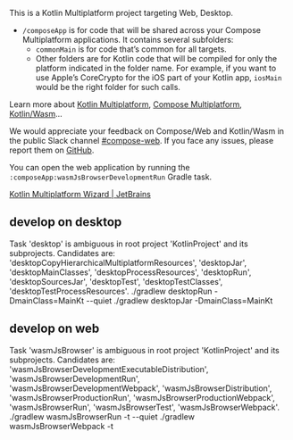 This is a Kotlin Multiplatform project targeting Web, Desktop.

* `/composeApp` is for code that will be shared across your Compose Multiplatform applications.
  It contains several subfolders:
  - `commonMain` is for code that’s common for all targets.
  - Other folders are for Kotlin code that will be compiled for only the platform indicated in the folder name.
    For example, if you want to use Apple’s CoreCrypto for the iOS part of your Kotlin app,
    `iosMain` would be the right folder for such calls.


Learn more about [Kotlin Multiplatform](https://www.jetbrains.com/help/kotlin-multiplatform-dev/get-started.html),
[Compose Multiplatform](https://github.com/JetBrains/compose-multiplatform/#compose-multiplatform),
[Kotlin/Wasm](https://kotl.in/wasm/)…

We would appreciate your feedback on Compose/Web and Kotlin/Wasm in the public Slack channel [#compose-web](https://slack-chats.kotlinlang.org/c/compose-web).
If you face any issues, please report them on [GitHub](https://github.com/JetBrains/compose-multiplatform/issues).

You can open the web application by running the `:composeApp:wasmJsBrowserDevelopmentRun` Gradle task.

[Kotlin Multiplatform Wizard | JetBrains](https://kmp.jetbrains.com/#newProject)

## develop on desktop

Task 'desktop' is ambiguous in root project 'KotlinProject' and its subprojects. Candidates are: 'desktopCopyHierarchicalMultiplatformResources', 'desktopJar', 'desktopMainClasses', 'desktopProcessResources', 'desktopRun', 'desktopSourcesJar', 'desktopTest', 'desktopTestClasses', 'desktopTestProcessResources'.
./gradlew desktopRun -DmainClass=MainKt --quiet
./gradlew desktopJar -DmainClass=MainKt

## develop on web

Task 'wasmJsBrowser' is ambiguous in root project 'KotlinProject' and its subprojects. Candidates are: 'wasmJsBrowserDevelopmentExecutableDistribution', 'wasmJsBrowserDevelopmentRun', 'wasmJsBrowserDevelopmentWebpack', 'wasmJsBrowserDistribution', 'wasmJsBrowserProductionRun', 'wasmJsBrowserProductionWebpack', 'wasmJsBrowserRun', 'wasmJsBrowserTest', 'wasmJsBrowserWebpack'.
./gradlew wasmJsBrowserRun -t --quiet
./gradlew wasmJsBrowserWebpack -t
